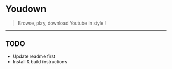 # Youdown
> Browse, play, download Youtube in style !
---

TODO
----

+ Update readme first
+ Install & build instructions